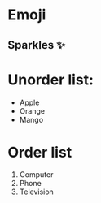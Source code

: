 # Emoji
## Sparkles :sparkles:
# Unorder list:
* Apple
* Orange
* Mango
# Order list
1. Computer
2. Phone
3. Television
